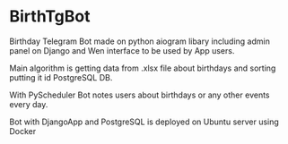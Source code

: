 # BirthTgBot
Birthday Telegram Bot  made on python aiogram libary including admin panel on Django and Wen interface to be used by App users.

Main algorithm is getting data from .xlsx file about birthdays and sorting putting it id PostgreSQL DB.

With PyScheduler Bot notes users about birthdays or any other events every day.

Bot with DjangoApp and PostgreSQL is deployed on Ubuntu server using Docker
